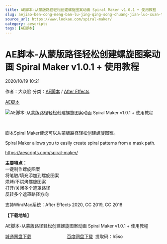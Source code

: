```yaml
---
title: AE脚本-从蒙版路径轻松创建螺旋图案动画 Spiral Maker v1.0.1 + 使用教程
slug: aejiao-ben-cong-meng-ban-lu-jing-qing-song-chuang-jian-luo-xuan-tu-an-dong-hua-spiral-maker-v1-0-1-shi-yong-jiao-cheng
source_url: https://www.lookae.com/spiral-maker/
category: aescripts
tags: [AE脚本]
---
```

# AE脚本-从蒙版路径轻松创建螺旋图案动画 Spiral Maker v1.0.1 + 使用教程

2020/10/19 10:21

作者：大众脸
分类：[AE脚本](https://www.lookae.com/after-effects/aescripts/) / [After Effects](https://www.lookae.com/after-effects/)

[AE脚本](https://www.lookae.com/tag/ae%e8%84%9a%e6%9c%ac/)

![AE脚本-从蒙版路径轻松创建螺旋图案动画 Spiral Maker v1.0.1 + 使用教程](https://www.lookae.com/wp-content/uploads/2020/10/Spiral-Maker-.jpg "AE脚本-从蒙版路径轻松创建螺旋图案动画 Spiral Maker v1.0.1 + 使用教程-LookAE.com")

﻿

脚本Spiral Maker使您可以从蒙版路径轻松创建螺旋图案。

Spiral Maker allows you to easily create spiral patterns from a mask path.

https://aescripts.com/spiral-maker/

**主要特点：**  
一键制作螺旋图案  
将笔触/填充添加到螺旋图案  
烘烤/不烘烤螺旋图案  
打开/关闭多个遮罩路径  
反转多个遮罩路径方向

支持Win/Mac系统：After Effects 2020, CC 2019, CC 2018

**【下载地址】**

AE脚本-从蒙版路径轻松创建螺旋图案动画 Spiral Maker v1.0.1 + 使用教程

[城通网盘下载](https://089u.com/file/680462-467514711)                             [百度网盘下载](https://pan.baidu.com/s/1xKiuH7RJXGbsyd-oczZJqg)  提取码：h5so
